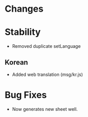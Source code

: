 # Changes

# Stability
* Removed duplicate setLanguage

## Korean
* Added web translation (msg/kr.js)

# Bug Fixes
* Now generates new sheet well.
